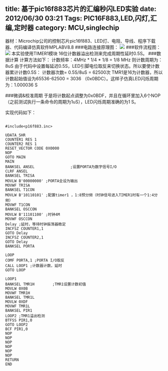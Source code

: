 title: 基于pic16f883芯片的汇编秒闪LED实验
date: 2012/06/30 03:21
Tags: PIC16F883,LED,闪灯,汇编,定时器
category: MCU,singlechip
---
器材：Microchip公司的控制芯片pic16f883、LED灯、电阻、导线、程序下载器、代码编译仿真软件MPLABV8.8
###电路连接原理图：
<img src="http://static.oschina.net/uploads/space/2012/0630/025650_uZO3_185037.png">
###软件流程图：
<img src="http://static.oschina.net/uploads/space/2012/0630/031143_AvWA_185037.png">
本实验使用TIMER1模块 16位计数器溢出检测来完成周期性延时0.5S。
###数据计算
计算方法如下：
计数频率：4MHz * 1/4 * 1/8 = 1/8 MHz
则计数周期为：8uS
由于代码中设置每延迟0.5S，LED引脚电位取反来切换状态。所以要使计数器累计计数0.5S：
计数器次数= 0.5S/8uS = 62500次
TMR1是16为计数器，所以计数起始值设为65536-62500 = 3036 （0x0BDC）。这样子仿真LED闪烁周期为：1.000036 S

###微调&校准周期
于是将计数起点调整为0x0BDF，并且在循环里加入6个NOP（之前测试执行一条命令的周期为1uS），LED闪烁周期准确的为1 S。

实现代码如下：
```

#include<p16f883.inc>

UDATA_SHR
COUNTER1 RES 1
COUNTER2 RES 1
RESET_VECTOR CODE 0X0000
NOP
GOTO MAIN
MAIN
BANKSEL ANSEL                ;设置PORTA为数字信号I/O
CLRF ANSEL
BANKSEL TRISA
MOVLW B'00000000' ;PORTA全设为输出
MOVWF TRISA
BANKSEL T1CON
MOVLW B'10110101' ;配置timer1 ，1:8预分频（时钟信号进入TIMER1时有一个1:4分频）
MOVWF T1CON
BANKSEL OSCCON
MOVLW B'11101100' ;时钟4M
MOVWF OSCCON
Delay ;延时，等待时钟振荡器稳定
INCFSZ COUNTER1,1
GOTO Delay
INCFSZ COUNTER2,1
GOTO Delay
BANKSEL PORTA

LOOP
COMF PORTA,1 ;PORTA I/O取反
CALL LOOP1 ;计数器计数，延时
GOTO LOOP

LOOP1
BANKSEL TMR1H        ;TMR1设置计数初值
MOVLW 0X0B
MOVWF TMR1H
BANKSEL TMR1L
MOVLW 0XDF
MOVWF TMR1L
BANKSEL PIR1
LOOP2 ;TMR1溢出检测
BTFSS PIR1,0
GOTO LOOP2
BCF PIR1,0
NOP
NOP
NOP
NOP
NOP
NOP
RETURN
END

```
